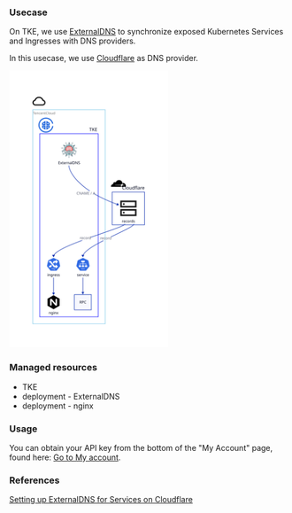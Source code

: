 ### Usecase
On TKE, we use [ExternalDNS](https://github.com/kubernetes-sigs/external-dns) to synchronize exposed Kubernetes Services and Ingresses with DNS providers.

In this usecase, we use [Cloudflare](https://www.cloudflare.com/) as DNS provider.

<img src="./assets/image.svg" height="500">

### Managed resources

- TKE
- deployment - ExternalDNS
- deployment - nginx

### Usage
You can obtain your API key from the bottom of the "My Account" page, found here: [Go to My account](https://dash.cloudflare.com/profile).



### References
[Setting up ExternalDNS for Services on Cloudflare](https://github.com/kubernetes-sigs/external-dns/blob/master/docs/tutorials/cloudflare.md)
